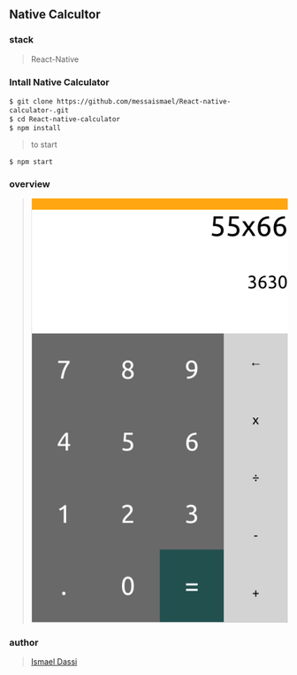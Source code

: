 ## Native Calcultor

### stack

> React-Native

### Intall Native Calculator
```
$ git clone https://github.com/messaismael/React-native-calculator-.git
$ cd React-native-calculator
$ npm install
```
>to start
```
$ npm start
```

### overview

> ![overview](calculator.png)

### author
> [Ismael Dassi](https://github.com/messaismael?tab=repositories)